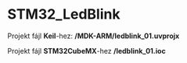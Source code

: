 # STM32_LedBlink

Projekt fájl **Keil**-hez: **/MDK-ARM/ledblink_01.uvprojx**

Projekt fájl **STM32CubeMX**-hez **/ledblink_01.ioc**

